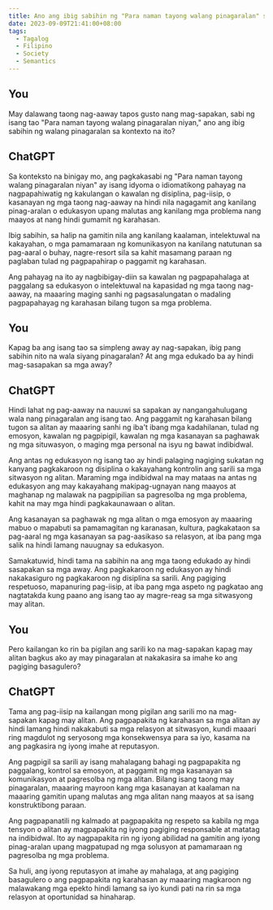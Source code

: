 ```yaml
---
title: Ano ang ibig sabihin ng "Para naman tayong walang pinagaralan" sa sapakan
date: 2023-09-09T21:41:00+08:00
tags:
  - Tagalog
  - Filipino
  - Society
  - Semantics
---
```

## You
May dalawang taong nag-aaway tapos gusto nang mag-sapakan, sabi ng isang tao "Para naman tayong walang pinagaralan niyan," ano ang ibig sabihin ng walang pinagaralan sa kontexto na ito?

## ChatGPT
Sa konteksto na binigay mo, ang pagkakasabi ng "Para naman tayong walang pinagaralan niyan" ay isang idyoma o idiomatikong pahayag na nagpapahiwatig ng kakulangan o kawalan ng disiplina, pag-iisip, o kasanayan ng mga taong nag-aaway na hindi nila nagagamit ang kanilang pinag-aralan o edukasyon upang malutas ang kanilang mga problema nang maayos at nang hindi gumamit ng karahasan.

Ibig sabihin, sa halip na gamitin nila ang kanilang kaalaman, intelektuwal na kakayahan, o mga pamamaraan ng komunikasyon na kanilang natutunan sa pag-aaral o buhay, nagre-resort sila sa kahit masamang paraan ng paglaban tulad ng pagpapahirap o paggamit ng karahasan.

Ang pahayag na ito ay nagbibigay-diin sa kawalan ng pagpapahalaga at paggalang sa edukasyon o intelektuwal na kapasidad ng mga taong nag-aaway, na maaaring maging sanhi ng pagsasalungatan o madaling pagpapahayag ng karahasan bilang tugon sa mga problema.

## You
Kapag ba ang isang tao sa simpleng away ay nag-sapakan, ibig pang sabihin nito na wala siyang pinagaralan? At ang mga edukado ba ay hindi mag-sasapakan sa mga away?

## ChatGPT
Hindi lahat ng pag-aaway na nauuwi sa sapakan ay nangangahulugang wala nang pinagaralan ang isang tao. Ang paggamit ng karahasan bilang tugon sa alitan ay maaaring sanhi ng iba't ibang mga kadahilanan, tulad ng emosyon, kawalan ng pagpipigil, kawalan ng mga kasanayan sa paghawak ng mga situwasyon, o maging mga personal na isyu ng bawat indibidwal.

Ang antas ng edukasyon ng isang tao ay hindi palaging nagiging sukatan ng kanyang pagkakaroon ng disiplina o kakayahang kontrolin ang sarili sa mga sitwasyon ng alitan. Maraming mga indibidwal na may mataas na antas ng edukasyon ang may kakayahang makipag-ugnayan nang maayos at maghanap ng malawak na pagpipilian sa pagresolba ng mga problema, kahit na may mga hindi pagkakaunawaan o alitan.

Ang kasanayan sa paghawak ng mga alitan o mga emosyon ay maaaring mabuo o mapabuti sa pamamagitan ng karanasan, kultura, pagkakataon sa pag-aaral ng mga kasanayan sa pag-aasikaso sa relasyon, at iba pang mga salik na hindi lamang nauugnay sa edukasyon.

Samakatuwid, hindi tama na sabihin na ang mga taong edukado ay hindi sasapakan sa mga away. Ang pagkakaroon ng edukasyon ay hindi nakakasiguro ng pagkakaroon ng disiplina sa sarili. Ang pagiging respetuoso, mapanuring pag-iisip, at iba pang mga aspeto ng pagkatao ang nagtatakda kung paano ang isang tao ay magre-reag sa mga sitwasyong may alitan.

## You
Pero kailangan ko rin ba pigilan ang sarili ko na mag-sapakan kapag may alitan bagkus ako ay may pinagaralan at nakakasira sa imahe ko ang pagiging basagulero?

## ChatGPT
Tama ang pag-iisip na kailangan mong pigilan ang sarili mo na mag-sapakan kapag may alitan. Ang pagpapakita ng karahasan sa mga alitan ay hindi lamang hindi nakakabuti sa mga relasyon at sitwasyon, kundi maaari ring magdulot ng seryosong mga konsekwensya para sa iyo, kasama na ang pagkasira ng iyong imahe at reputasyon.

Ang pagpigil sa sarili ay isang mahalagang bahagi ng pagpapakita ng paggalang, kontrol sa emosyon, at paggamit ng mga kasanayan sa komunikasyon at pagresolba ng mga alitan. Bilang isang taong may pinagaralan, maaaring mayroon kang mga kasanayan at kaalaman na maaaring gamitin upang malutas ang mga alitan nang maayos at sa isang konstruktibong paraan.

Ang pagpapanatili ng kalmado at pagpapakita ng respeto sa kabila ng mga tensyon o alitan ay magpapakita ng iyong pagiging responsable at matatag na indibidwal. Ito ay nagpapakita rin ng iyong abilidad na gamitin ang iyong pinag-aralan upang magpatupad ng mga solusyon at pamamaraan ng pagresolba ng mga problema.

Sa huli, ang iyong reputasyon at imahe ay mahalaga, at ang pagiging basagulero o ang pagpapakita ng karahasan ay maaaring magkaroon ng malawakang mga epekto hindi lamang sa iyo kundi pati na rin sa mga relasyon at oportunidad sa hinaharap.